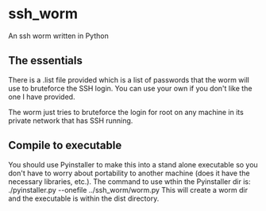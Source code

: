 ssh_worm
========

An ssh worm written in Python

## The essentials

There is a .list file provided which is a list of passwords that the worm will
use to bruteforce the SSH login. You can use your own if you don't like the 
one I have provided.

The worm just tries to bruteforce the login for root on any machine in its 
private network that has SSH running.

## Compile to executable

You should use Pyinstaller to make this into a stand alone executable so you 
don't have to worry about portability to another machine (does it have the 
necessary libraries, etc.). The command to use wthin the Pyinstaller dir is:
./pyinstaller.py --onefile ../ssh_worm/worm.py This will create a worm dir
and the executable is within the dist directory.
